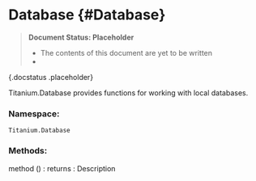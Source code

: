 Database {#Database}
====================

> **Document Status: Placeholder**  
> - The contents of this document are yet to be written  
> -
{.docstatus .placeholder}

Titanium.Database provides functions for working with local databases.

### Namespace:

	Titanium.Database

### Methods:

method () : returns
: Description